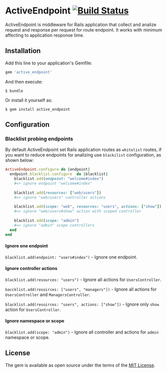 # ActiveEndpoint [![Build Status](https://travis-ci.org/khusnetdinov/active_endpoint.svg?branch=master)](https://travis-ci.org/khusnetdinov/active_endpoint)

ActiveEndpoint is middleware for Rails application that collect and analize request and response per request for route endpoint. It works with minimum affecting to application response time.

## Installation

Add this line to your application's Gemfile:

```ruby
gem 'active_endpoint'
```

And then execute:

    $ bundle

Or install it yourself as:

    $ gem install active_endpoint

## Configuration

### Blacklist probing endpoints

By default ActiveEndpoint set Rails application routes as `whitelist` routes, if you want to reduce endpoints for analizing use `blackilist` configuration, as shown below:

```ruby
ActiveEndpoint.configure do |endpoint|
  endpoint.blacklist.configure  do |blacklist|
    blacklist.add(endpoint: "welcome#index")
    #=> ignore endpoint "welcome#index"
    
    blacklist.add(resources: ["web/users"])
    #=> ignore "web/users" controller actions
    
    blacklist.add(scope: "web", resources: "users", actions: ["show"])
    #=> ignore "web/users#show" action with scoped controller
    
    blacklist.add(scope: "admin")
    #=> ignore "admin" scope controllers
  end
end
```

#### Ignore one endpoint

`blacklist.add(endpoint: "users#index")` - Ignore one endpoint.

#### Ignore controller actions

`blacklist.add(resources: "users")` - Ignore all actions for `UsersController`.

`baccklist.add(resoirces: ["users", "managers"])` - Ignore all actions for `UsersController` and `ManagersController`.

`blacklist.add(resoirces: "users", actions: ["show"])` - Ignore only `show` action for `UsersController`.

#### Ignore namespace or scope

`blacklist.add(scope: "admin")` - Ignore all controller and actions for `admin` namespace or scope.

## License

The gem is available as open source under the terms of the [MIT License](http://opensource.org/licenses/MIT).
